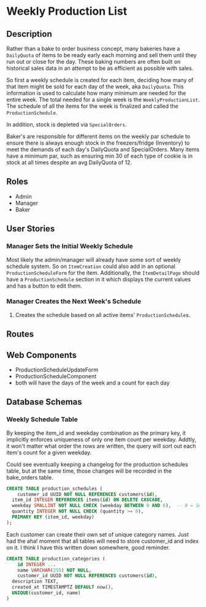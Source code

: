 # Weekly Production List

## Description
Rather than a bake to order business concept, many bakeries have a `DailyQuota` of items to be ready early each morning and sell them until they run out or close for the day. These baking numbers are often built on historical sales data in an attempt to be as efficient as possible with sales.

So first a weekly schedule is created for each item, deciding how many of that item might be sold for each day of the week, aka `DailyQuota`. This information is used to calculate how many minimum are needed for the entire week. The total needed for a single week is the `WeeklyProductionList`. The schedule of all the items for the week is finalized and called the `ProductionSchedule`.

In addition, stock is depleted via `SpecialOrders`.

Baker's are responsible for different items on the weekly par schedule to ensure there is always enough stock in the freezers/fridge (Inventory) to meet the demands of each day's DailyQuota and SpecialOrders. Many items have a minimum par, such as ensuring min 30 of each type of cookie is in stock at all times despite an avg DailyQuota of 12. 

## Roles
- Admin
- Manager
- Baker

## User Stories
### Manager Sets the Initial Weekly Schedule
Most likely the admin/manager will already have some sort of weekly schedule system. So on `ItemCreation` could also add in an optional `ProductionScheduleForm` for the item. Additionally, the `ItemDetailPage` should have a `ProductionSchedule` section in it which displays the current values and has a button to edit them.

### Manager Creates the Next Week's Schedule
1. Creates the schedule based on all active items' `ProductionSchedule`s. 



## Routes
## Web Components
- ProductionScheduleUpdateForm
- ProductionScheduleComponent
- both will have the days of the week and a count for each day

## Database Schemas
### Weekly Schedule Table
By keeping the item_id and weekday combination as the primary key, it implicitly enforces uniqueness of only one item count per weekday. Addtly, it won't matter what order the rows are written, the query will sort out each item's count for a given weekday. 

Could see eventually keeping a changelog for the production schedules table, but at the same time, those changes will be recorded in the bake_orders table.

```sql
CREATE TABLE production_schedules (
	customer_id UUID NOT NULL REFERENCES customers(id),
  item_id INTEGER REFERENCES items(id) ON DELETE CASCADE,
  weekday SMALLINT NOT NULL CHECK (weekday BETWEEN 0 AND 6),  -- 0 = Sun
  quantity INTEGER NOT NULL CHECK (quantity >= 0),
  PRIMARY KEY (item_id, weekday)
);
```

Each customer can create their own set of unique category names. Just had the aha! moment that all tables will need to store customer_id and index on it. I think I have this written down somewhere, good reminder.
```sql
CREATE TABLE production_categories (
	id INTEGER ...
	name VARCHAR(255) NOT NULL,
	customer_id UUID NOT NULL REFERENCES customers(id),
  description TEXT,
  created_at TIMESTAMPTZ DEFAULT now(),
  UNIQUE(customer_id, name)
)
```




